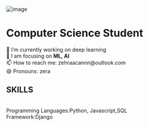 ![image](https://user-images.githubusercontent.com/61902608/175331105-5472035b-54ca-4bbb-aac7-87865335625c.png)

<!--
**zehracan/zehracan** is a ✨ _special_ ✨ repository because its `README.md` (this file) appears on your GitHub profile.

Here are some ideas to get you started:

- 🔭 I’m currently working on ...
- 🌱 I’m currently learning ...
- 👯 I’m looking to collaborate on ...
- 🤔 I’m looking for help with ...
- 💬 Ask me about ...
- 📫 How to reach me: ...
- 😄 Pronouns: ...
- ⚡ Fun fact: ...
-->
<h1>Computer Science Student</h1>
🔭 I’m currently working on deep learning<br>
🌱 I am focusing on <b>ML, AI</b> <br>
📫 How to reach me: zehraacannn@outlook.com <br>
 😄 Pronouns: zera
 <h2>SKILLS</h2><br>
 Programming Languages:Python, Javascript,SQL<br>
 Framework:Django<br>
  
